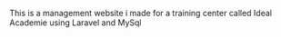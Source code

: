 This is a management website i made for a training center called Ideal Academie using Laravel and MySql

